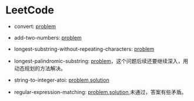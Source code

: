 # LeetCode

* convert: [problem](https://leetcode-cn.com/problems/zigzag-conversion/)

* add-two-numbers: [problem](https://leetcode-cn.com/problems/add-two-numbers/)

* longest-substring-without-repeating-characters: [problem](https://leetcode-cn.com/problems/longest-substring-without-repeating-characters/)

* longest-palindromic-substring: [problem](https://leetcode-cn.com/problems/longest-palindromic-substring/)，这个问题后续还要继续深入，用动态规划的方法解决。

* string-to-integer-atoi: [problem](https://leetcode-cn.com/problems/string-to-integer-atoi/comments/),[solution](https://github.com/kleinzcy/ML-learning/blob/master/LeetCode/atoi.py)

* regular-expression-matching: [problem](https://leetcode-cn.com/problems/regular-expression-matching/submissions/),[solution](https://github.com/kleinzcy/ML-learning/blob/master/LeetCode/isMatch.py),未通过，答案有些矛盾。
